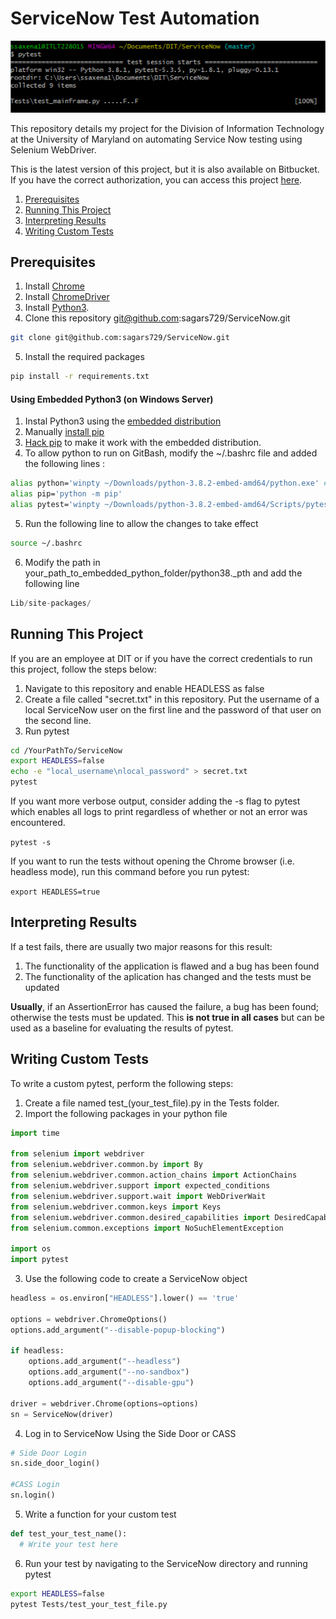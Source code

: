 # ServiceNow Test Automation

<p align="center">
  <img src="/pytest_terminal.png" alt="Terminal Output"/>
</p>

This repository details my project for the Division of Information Technology at the University of Maryland on automating Service Now testing using Selenium WebDriver. 

This is the latest version of this project, but it is also available on Bitbucket. If you have the correct authorization, you can access this project [here](https://bitbucket.umd.edu/projects/SOFTWAREDEVELOPMENTSUPPORT/repos/servicenowautomation/browse).

1. [Prerequisites](#Prerequisites)
2. [Running This Project](#Running-This-Project)
3. [Interpreting Results](#Interpreting-Results)
4. [Writing Custom Tests](#Writing-Custom-Tests)

## Prerequisites

1. Install [Chrome](https://www.google.com/chrome/)
2. Install [ChromeDriver](https://chromedriver.chromium.org/getting-started)
3. Install [Python3](https://www.python.org/downloads/). 
4. Clone this repository git@github.com:sagars729/ServiceNow.git
```bash
git clone git@github.com:sagars729/ServiceNow.git
```
5. Install the required packages 
```bash
pip install -r requirements.txt
```

#### Using Embedded Python3 (on Windows Server)

1. Instal Python3 using the [embedded distribution](https://www.python.org/ftp/python/3.8.2/python-3.8.2-embed-amd64.zip)
2. Manually [install pip](https://pip.pypa.io/en/stable/installing/)
3. [Hack pip](https://stackoverflow.com/questions/42666121/pip-with-embedded-python) to make it work with the embedded distribution. 
4. To allow python to run on GitBash, modify the ~/.bashrc file and added the following lines :
```bash 
alias python='winpty ~/Downloads/python-3.8.2-embed-amd64/python.exe' #Replace this with your path
alias pip='python -m pip'
alias pytest='winpty ~/Downloads/python-3.8.2-embed-amd64/Scripts/pytest.exe'
```
5. Run the following line to allow the changes to take effect
```bash
source ~/.bashrc
```
6. Modify the path in your_path_to_embedded_python_folder/python38._pth and add the following line
```python
Lib/site-packages/
```
## Running This Project

If you are an employee at DIT or if you have the correct credentials to run this project, follow the steps below:

1. Navigate to this repository and enable HEADLESS as false
2. Create a file called "secret.txt" in this repository. Put the username of a local ServiceNow user on the first line and the password of that user on the second line.
3. Run pytest

```bash
cd /YourPathTo/ServiceNow
export HEADLESS=false
echo -e "local_username\nlocal_password" > secret.txt
pytest
```

If you want more verbose output, consider adding the -s flag to pytest which enables all logs to print regardless of whether or not an error was encountered.

`pytest -s`

If you want to run the tests without opening the Chrome browser (i.e. headless mode), run this command before you run pytest:

`export HEADLESS=true`

## Interpreting Results

If a test fails, there are usually two major reasons for this result:

1. The functionality of the application is flawed and a bug has been found
2. The functionality of the aplication has changed and the tests must be updated

**Usually**, if an AssertionError has caused the failure, a bug has been found; otherwise the tests must be updated. This **is not true in all cases** but can be used as a baseline for evaluating the results of pytest. 

## Writing Custom Tests

To write a custom pytest, perform the following steps:

1. Create a file named test_(your_test_file).py in the Tests folder.
2. Import the following packages in your python file

```python
import time

from selenium import webdriver
from selenium.webdriver.common.by import By
from selenium.webdriver.common.action_chains import ActionChains
from selenium.webdriver.support import expected_conditions
from selenium.webdriver.support.wait import WebDriverWait
from selenium.webdriver.common.keys import Keys
from selenium.webdriver.common.desired_capabilities import DesiredCapabilities
from selenium.common.exceptions import NoSuchElementException

import os
import pytest
```

3. Use the following code to create a ServiceNow object

```python
headless = os.environ["HEADLESS"].lower() == 'true'

options = webdriver.ChromeOptions()
options.add_argument("--disable-popup-blocking")

if headless:
    options.add_argument("--headless")
    options.add_argument("--no-sandbox")
    options.add_argument("--disable-gpu")
    
driver = webdriver.Chrome(options=options)
sn = ServiceNow(driver)
```

4. Log in to ServiceNow Using the Side Door or CASS
```python
# Side Door Login
sn.side_door_login()

#CASS Login
sn.login()
```

5. Write a function for your custom test
```python
def test_your_test_name():
  # Write your test here
```

6. Run your test by navigating to the ServiceNow directory and running pytest
```bash
export HEADLESS=false
pytest Tests/test_your_test_file.py
```
